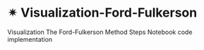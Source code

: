 # ✴ Visualization-Ford-Fulkerson 
Visualization The Ford-Fulkerson Method Steps
Notebook code implementation
